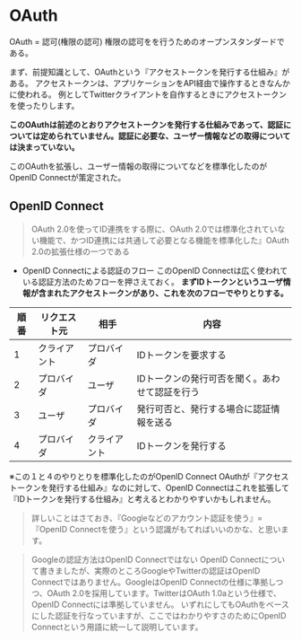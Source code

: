 # OAuth

OAuth = 認可(権限の認可)
権限の認可をを行うためのオープンスタンダードである。

まず、前提知識として、OAuthという『アクセストークンを発行する仕組み』がある。
アクセストークンは、アプリケーションをAPI経由で操作するときなんかに使われる。
例としてTwitterクライアントを自作するときにアクセストークンを使ったりします。

**このOAuthは前述のとおりアクセストークンを発行する仕組みであって、認証については定められていません。認証に必要な、ユーザー情報などの取得については決まっていない。**

このOAuthを拡張し、ユーザー情報の取得についてなどを標準化したのがOpenID Connectが策定された。


## OpenID Connect

>OAuth 2.0を使ってID連携をする際に、OAuth 2.0では標準化されていない機能で、かつID連携には共通して必要となる機能を標準化した』OAuth 2.0の拡張仕様の一つである

- OpenID Connectによる認証のフロー
このOpenID Connectは広く使われている認証方法のためフローを押さえておく。
**まずIDトークンというユーザ情報が含まれたアクセストークンがあり、これを次のフローでやりとりする。**

| 順番 | リクエスト元 | 相手 | 内容 |
| --- | --- | --- | --- |
| 1 | クライアント | プロバイダ | IDトークンを要求する   |
| 2 | プロバイダ |   ユーザ  | IDトークンの発行可否を聞く。あわせて認証を行う   |
| 3 | ユーザ | プロバイダ | 発行可否と、発行する場合に認証情報を送る |
| 4 | プロバイダ | クライアント | IDトークンを発行する |

※この１と４のやりとりを標準化したのがOpenID Connect
OAuthが『アクセストークンを発行する仕組み』なのに対して、OpenID Connectはこれを拡張して『IDトークンを発行する仕組み』と考えるとわかりやすいかもしれません。

>詳しいことはさておき、『Googleなどのアカウント認証を使う』=『OpenID Connectを使う』という認識がもてればいいのかな、と思います。

>Googleの認証方法はOpenID Connectではない
>OpenID Connectについて書きましたが、実際のところGoogleやTwitterの認証はOpenID Connectではありません。GoogleはOpenID Connectの仕様に準拠しつつ、OAuth 2.0を採用しています。TwitterはOAuth 1.0aという仕様で、OpenID Connectには準拠していません。
>いずれにしてもOAuthをベースにした認証を行なっていますが、ここではわかりやすさのためにOpenID Connectという用語に統一して説明しています。
